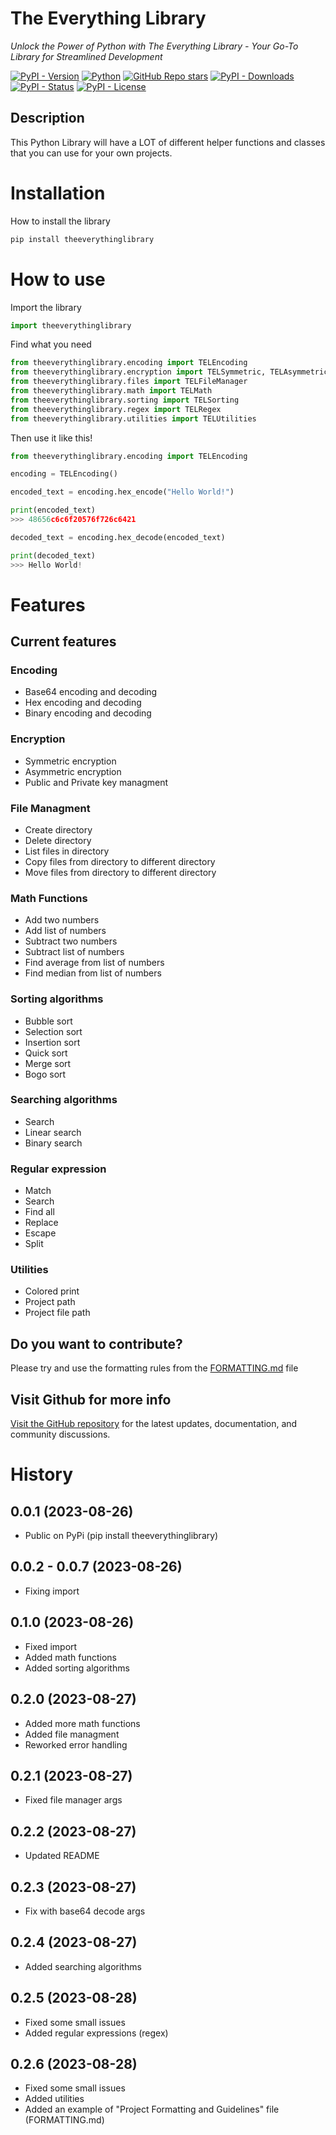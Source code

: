 # The Everything Library
*Unlock the Power of Python with The Everything Library - Your Go-To Library for Streamlined Development*

[![PyPI - Version](https://img.shields.io/pypi/v/theeverythinglibrary?label=Version)](https://pypi.org/project/theeverythinglibrary/)
[![Python](https://img.shields.io/badge/python-3.9%2B-green?logo=python&logoColor=white&label=Python)](https://github.com/RobertArnosson/TheEverythingLibrary)
[![GitHub Repo stars](https://img.shields.io/github/stars/RobertArnosson/TheEverythingLibrary?logo=github&logoColor=white&label=Stars)](https://github.com/RobertArnosson/TheEverythingLibrary)
[![PyPI - Downloads](https://img.shields.io/pypi/dm/theeverythinglibrary?logo=pypi&logoColor=white&label=Downloads)](https://pypi.org/project/theeverythinglibrary/)
[![PyPI - Status](https://img.shields.io/pypi/status/theeverythinglibrary?label=Status)](https://pypi.org/project/theeverythinglibrary/)
[![PyPI - License](https://img.shields.io/pypi/l/theeverythinglibrary?label=License)](https://github.com/RobertArnosson/TheEverythingLibrary/blob/main/LICENSE)

## Description 
This Python Library will have a LOT of different helper functions and classes that you can use for your own projects.

# Installation
How to install the library 
```bash
pip install theeverythinglibrary
```

# How to use
Import the library
```python
import theeverythinglibrary
```

Find what you need
```python
from theeverythinglibrary.encoding import TELEncoding
from theeverythinglibrary.encryption import TELSymmetric, TELAsymmetric
from theeverythinglibrary.files import TELFileManager
from theeverythinglibrary.math import TELMath
from theeverythinglibrary.sorting import TELSorting
from theeverythinglibrary.regex import TELRegex
from theeverythinglibrary.utilities import TELUtilities
```

Then use it like this!
```python
from theeverythinglibrary.encoding import TELEncoding

encoding = TELEncoding()

encoded_text = encoding.hex_encode("Hello World!")

print(encoded_text)
>>> 48656c6c6f20576f726c6421

decoded_text = encoding.hex_decode(encoded_text)

print(decoded_text)
>>> Hello World!
```

# Features
## Current features
### Encoding
- Base64 encoding and decoding
- Hex encoding and decoding
- Binary encoding and decoding

### Encryption
- Symmetric encryption
- Asymmetric encryption
- Public and Private key managment

### File Managment
- Create directory
- Delete directory
- List files in directory
- Copy files from directory to different directory
- Move files from directory to different directory

### Math Functions
- Add two numbers
- Add list of numbers
- Subtract two numbers
- Subtract list of numbers
- Find average from list of numbers
- Find median from list of numbers

### Sorting algorithms
- Bubble sort
- Selection sort
- Insertion sort
- Quick sort
- Merge sort
- Bogo sort

### Searching algorithms
- Search
- Linear search
- Binary search

### Regular expression
- Match
- Search
- Find all
- Replace
- Escape
- Split

### Utilities
- Colored print
- Project path
- Project file path

## Do you want to contribute?
Please try and use the formatting rules from the [FORMATTING.md](https://github.com/RobertArnosson/TheEverythingLibrary/blob/main/FORMATTING.md) file

## Visit Github for more info
[Visit the GitHub repository](https://github.com/RobertArnosson/TheEverythingLibrary) for the latest updates, documentation, and community discussions.

# History

0.0.1 (2023-08-26)
------------------

* Public on PyPi (pip install theeverythinglibrary)

0.0.2 - 0.0.7 (2023-08-26)
------------------

* Fixing import

0.1.0 (2023-08-26)
------------------

* Fixed import
* Added math functions
* Added sorting algorithms

0.2.0 (2023-08-27)
------------------

* Added more math functions
* Added file managment
* Reworked error handling

0.2.1 (2023-08-27)
------------------

* Fixed file manager args

0.2.2 (2023-08-27)
------------------

* Updated README

0.2.3 (2023-08-27)
------------------

* Fix with base64 decode args

0.2.4 (2023-08-27)
------------------

* Added searching algorithms

0.2.5 (2023-08-28)
------------------

* Fixed some small issues
* Added regular expressions (regex)

0.2.6 (2023-08-28)
------------------

* Fixed some small issues
* Added utilities
* Added an example of "Project Formatting and Guidelines" file (FORMATTING.md)

